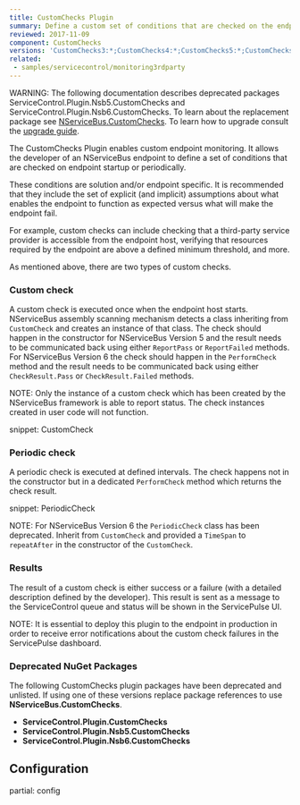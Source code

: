 ```yaml
---
title: CustomChecks Plugin
summary: Define a custom set of conditions that are checked on the endpoint.
reviewed: 2017-11-09
component: CustomChecks
versions: 'CustomChecks3:*;CustomChecks4:*;CustomChecks5:*;CustomChecks6:*'
related:
 - samples/servicecontrol/monitoring3rdparty
---
```


WARNING: The following documentation describes deprecated packages ServiceControl.Plugin.Nsb5.CustomChecks and ServiceControl.Plugin.Nsb6.CustomChecks. To learn about the replacement package see [NServiceBus.CustomChecks](/nservicebus/operations/custom-checks.md). To learn how to upgrade consult the [upgrade guide](/nservicebus/upgrades/nservicebus.customchecks.md).

The CustomChecks Plugin enables custom endpoint monitoring. It allows the developer of an NServiceBus endpoint to define a set of conditions that are checked on endpoint startup or periodically.

These conditions are solution and/or endpoint specific. It is recommended that they include the set of explicit (and implicit) assumptions about what enables the endpoint to function as expected versus what will make the endpoint fail.

For example, custom checks can include checking that a third-party service provider is accessible from the endpoint host, verifying that resources required by the endpoint are above a defined minimum threshold, and more.

As mentioned above, there are two types of custom checks.


### Custom check

A custom check is executed once when the endpoint host starts. NServiceBus assembly scanning mechanism detects a class inheriting from `CustomCheck` and creates an instance of that class. The check should happen in the constructor for NServiceBus Version 5 and the result needs to be communicated back using either `ReportPass` or `ReportFailed` methods. For NServiceBus Version 6 the check should happen in the `PerformCheck` method and the result needs to be communicated back using either `CheckResult.Pass` or `CheckResult.Failed` methods.

NOTE: Only the instance of a custom check which has been created by the NServiceBus framework is able to report status. The check instances created in user code will not function.

snippet: CustomCheck


### Periodic check

A periodic check is executed at defined intervals. The check happens not in the constructor but in a dedicated `PerformCheck` method which returns the check result.

snippet: PeriodicCheck

NOTE: For NServiceBus Version 6 the `PeriodicCheck` class has been deprecated. Inherit from `CustomCheck` and provided a `TimeSpan` to `repeatAfter` in the constructor of the `CustomCheck`.


### Results

The result of a custom check is either success or a failure (with a detailed description defined by the developer). This result is sent as a message to the ServiceControl queue and status will be shown in the ServicePulse UI.

NOTE: It is essential to deploy this plugin to the endpoint in production in order to receive error notifications about the custom check failures in the ServicePulse dashboard.


### Deprecated NuGet Packages

The following CustomChecks plugin packages have been deprecated and unlisted. If using one of these versions replace package references to use **NServiceBus.CustomChecks**.

- **ServiceControl.Plugin.CustomChecks**
- **ServiceControl.Plugin.Nsb5.CustomChecks**
- **ServiceControl.Plugin.Nsb6.CustomChecks**


## Configuration

partial: config